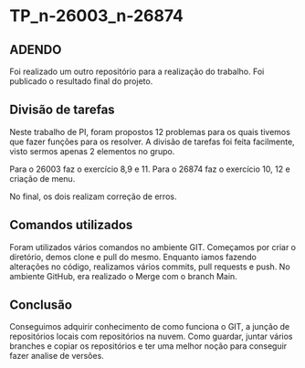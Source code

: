 # TP_n-26003_n-26874
## ADENDO
Foi realizado um outro repositório para a realização do trabalho. Foi publicado o resultado final do projeto.
## Divisão de tarefas
Neste trabalho de PI, foram propostos 12 problemas para os quais tivemos que fazer funções para os resolver. 
A divisão de tarefas foi feita facilmente, visto sermos apenas 2 elementos no grupo.

Para o 26003 faz o exercício 8,9 e 11.
Para o 26874 faz o exercício 10, 12 e criação de menu.

No final, os dois realizam correção de erros.

## Comandos utilizados
Foram utilizados vários comandos no ambiente GIT. 
Começamos por criar o diretório, demos clone e pull do mesmo.
Enquanto iamos fazendo alterações no código, realizamos vários commits, pull requests e push. No ambiente GitHub, era realizado o Merge com o branch Main.


## Conclusão
Conseguimos adquirir conhecimento de como funciona o GIT, a junção de repositórios locais com repositórios na nuvem. Como guardar, juntar vários branches e copiar os repositórios e ter uma melhor noção para conseguir fazer analise de versões.
